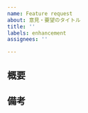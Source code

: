 ```yaml
---
name: Feature request
about: 意見・要望のタイトル
title: ''
labels: enhancement
assignees: ''

---
```


## 概要
<!-- このアプリに関する意見・要望をここに書く -->

## 備考
<!-- その他追記事項あればここへ -->
